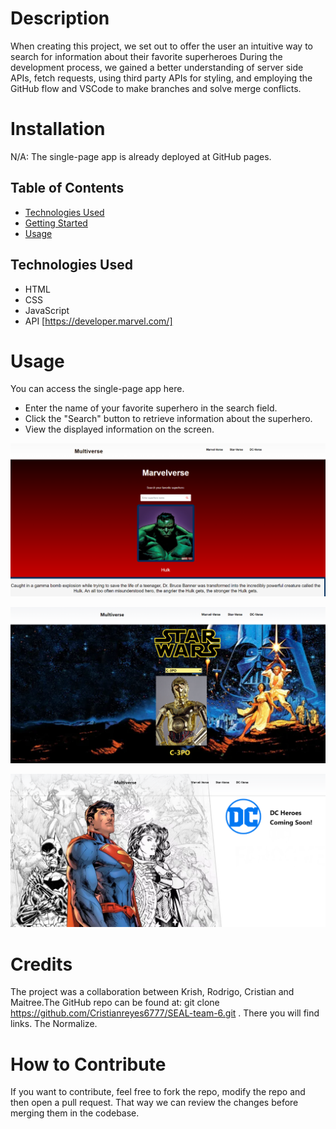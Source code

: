 # Description

When creating this project, we set out to offer the user an intuitive way to search for information about their favorite superheroes During the development process, we gained a better understanding of server side APIs, fetch requests, using third party APIs for styling, and employing the GitHub flow and VSCode to make branches and solve merge conflicts.


# Installation

N/A: The single-page app is already deployed at GitHub pages.


## Table of Contents

- [Technologies Used](#technologies-used)
- [Getting Started](#getting-started)
- [Usage](#usage)


## Technologies Used

- HTML
- CSS
- JavaScript
- API [https://developer.marvel.com/]


# Usage

You can access the single-page app here. 
- Enter the name of your favorite superhero in the search field.
- Click the "Search" button to retrieve information about the superhero.
- View the displayed information on the screen.


![Alt text](assets/App-images/img1.png)


![Alt text](assets/App-images/img2.png)


![Alt text](assets/App-images/img3.png)

# Credits

The project was a collaboration between Krish, Rodrigo, Cristian and Maitree.The GitHub repo can be found at: git clone https://github.com/Cristianreyes6777/SEAL-team-6.git . There you will find links. The Normalize.

# How to Contribute

If you want to contribute, feel free to fork the repo, modify the repo and then open a pull request. That way we can review the changes before merging them in the codebase.